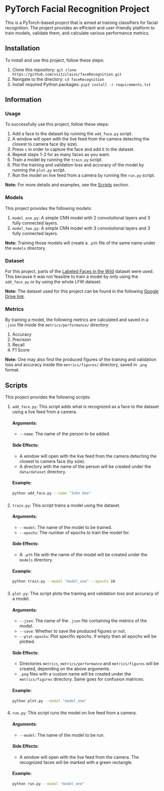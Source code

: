 # PyTorch Facial Recognition Project

This is a PyTorch-based project that is aimed at training classifiers for facial recognition. 
The project provides an efficient and user-friendly platform to train models, validate them, 
and calculate various performance metrics.

## Installation

To install and use this project, follow these steps:

1. Clone this repository: `git clone https://github.com/vvitzilaios/faceRecognition.git`
2. Navigate to the directory: `cd faceRecognition`
3. Install required Python packages: `pip3 install -r requirements.txt`

## Information

### Usage

To successfully use this project, follow these steps:
1. Add a face to the dataset by running the `add_face.py` script.
2. A window will open with the live feed from the camera detecting the closest to camera face (by size). 
3. Press `s` in order to capture the face and add it to the dataset.
4. Repeat steps 1-3 for as many faces as you want.
5. Train a model by running the `train.py` script.
6. Plot the training and validation loss and accuracy of the model by running the `plot.py` script.
7. Run the model on live feed from a camera by running the `run.py` script.

**Note:** For more details and examples, see the [Scripts](#scripts) section.
 
### Models

This project provides the following models:
1. `model_one.py`: A simple CNN model with 2 convolutional layers and 3 fully connected layers.
2. `model_two.py`: A simple CNN model with 3 convolutional layers and 3 fully connected layers.

**Note:** Training those models will create a `.pth` file of the same name under the `models` directory.

### Dataset

For this project, parts of the [Labeled Faces in the Wild](http://vis-www.cs.umass.edu/lfw/) dataset were used.
This because it was not feasible to train a model by only using the `add_face.py` or by using the whole LFW dataset.

**Note:**  The dataset used for this project can be found in the following [Google Drive link](https://drive.google.com/file/d/1UDZv-oiOtbRvNZm85ahVUBoHby5Gcah5/view?usp=share_link).

### Metrics

By training a model, the following metrics are calculated and saved in a `.json` file inside the `metrics/performance/` directory
1. Accuracy
2. Precision
3. Recall
4. F1 Score

**Note:** One may also find the produced figures of the training and validation loss and accuracy inside the `metrics/figures/` 
directory, saved in `.png` format.

## Scripts

This project provides the following scripts:

1. `add_face.py`: This script adds what is recognized as a face to the dataset using a live feed from a camera.
    #### Arguments:
    - `--name`: The name of the person to be added.
    #### Side Effects:
    - A window will open with the live feed from the camera detecting the closest to camera face (by size).
    - A directory with the name of the person will be created under the `data/dataset` directory.
    #### Example:
    ```bash
    python add_face.py --name "John Doe"
    ```
    ###
2. `train.py`: This script trains a model using the dataset.
    #### Arguments:
    - `--model`: The name of the model to be trained.
    - `--epochs`: The number of epochs to train the model for.
    #### Side Effects:
    - A `.pth` file with the name of the model will be created under the `models` directory.
    #### Example:
    ```bash
    python train.py --model "model_one" --epochs 10
    ```
    ###
3. `plot.py`: This script plots the training and validation loss and accuracy of a model.
    #### Arguments:
    - `--json`: The name of the `.json` file containing the metrics of the model.
    - `--save`: Whether to save the produced figures or not.
    - `--plot-epochs`: Plot specific epochs. If empty then all epochs will be plotted.
    #### Side Effects:
    - Directories `metrics`, `metrics/performance` and `metrics/figures` will be created, depending on the above arguments.
    - `.png` files with a custom name will be created under the `metrics/figures` directory. Same goes for confusion matrices.
    #### Example:
    ```bash
    python plot.py --model "model_one"
    ```
    ###
4. `run.py`: This script runs the model on live feed from a camera.
    #### Arguments:
    - `--model`: The name of the model to be run.
    #### Side Effects:
    - A window will open with the live feed from the camera. The recognized faces will be marked with a green rectangle.
    #### Example:
    ```bash
    python run.py --model "model_one"
    ```
  


